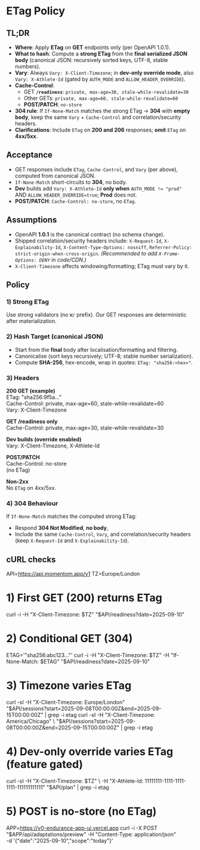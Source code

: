 # ETag Policy

## TL;DR
- **Where**: Apply **ETag** on **GET** endpoints only (per OpenAPI 1.0.1).
- **What to hash**: Compute a **strong ETag** from the **final serialized JSON body** (canonical JSON:
  recursively sorted keys, UTF-8, stable numbers).
- **Vary**: Always `Vary: X-Client-Timezone`; in **dev-only override mode**, also
  `Vary: X-Athlete-Id` (gated by `AUTH_MODE` and `ALLOW_HEADER_OVERRIDE`).
- **Cache-Control**:
  - GET **`/readiness`**: `private, max-age=30, stale-while-revalidate=30`
  - Other GETs: `private, max-age=60, stale-while-revalidate=60`
  - **POST/PATCH**: `no-store`
- **304 rule**: If `If-None-Match` matches the strong ETag → **304** with **empty body**, keep the same
  `Vary` + `Cache-Control` and correlation/security headers.
- **Clarifications**: Include `ETag` on **200 and 206** responses; **omit** `ETag` on **4xx/5xx**.

## Acceptance
- GET responses include `ETag`, `Cache-Control`, and `Vary` (per above), computed from canonical JSON.
- `If-None-Match` short-circuits to **304**, no body.
- **Dev** builds add `Vary: X-Athlete-Id` **only when** `AUTH_MODE != "prod"` AND `ALLOW_HEADER_OVERRIDE=true`;
  **Prod** does not.
- **POST/PATCH**: `Cache-Control: no-store`, no `ETag`.

## Assumptions
- OpenAPI **1.0.1** is the canonical contract (no schema change).
- Shipped correlation/security headers include: `X-Request-Id`, `X-Explainability-Id`,
  `X-Content-Type-Options: nosniff`, `Referrer-Policy: strict-origin-when-cross-origin`.
  _(Recommended to add `X-Frame-Options: DENY` in code/CDN.)_
- `X-Client-Timezone` affects windowing/formatting; ETag must vary by it.

## Policy

### 1) Strong ETag
Use strong validators (no `W/` prefix). Our GET responses are deterministic after materialization.

### 2) Hash Target (canonical JSON)
- Start from the **final** body after localisation/formatting and filtering.
- Canonicalise (sort keys recursively; UTF-8; stable number serialization).
- Compute **SHA-256**, hex-encode, wrap in quotes: `ETag: "sha256:<hex>"`.

### 3) Headers
**200 GET (example)**  
ETag: "sha256:9f5a…"  
Cache-Control: private, max-age=60, stale-while-revalidate=60  
Vary: X-Client-Timezone

**GET /readiness only**  
Cache-Control: private, max-age=30, stale-while-revalidate=30

**Dev builds (override enabled)**  
Vary: X-Client-Timezone, X-Athlete-Id

**POST/PATCH**  
Cache-Control: no-store  
(no ETag)

**Non-2xx**  
No `ETag` on 4xx/5xx.

### 4) 304 Behaviour
If `If-None-Match` matches the computed strong ETag:
- Respond **304 Not Modified**, **no body**,
- Include the same `Cache-Control`, `Vary`, and correlation/security headers
  (keep `X-Request-Id` and `X-Explainability-Id`).

## cURL checks
API=https://api.momentom.app/v1
TZ=Europe/London

# 1) First GET (200) returns ETag
curl -i -H "X-Client-Timezone: $TZ" "$API/readiness?date=2025-09-10"

# 2) Conditional GET (304)
ETAG='"sha256:abc123..."'
curl -i -H "X-Client-Timezone: $TZ" -H "If-None-Match: $ETAG" "$API/readiness?date=2025-09-10"

# 3) Timezone varies ETag
curl -sI -H "X-Client-Timezone: Europe/London" \
  "$API/sessions?start=2025-09-08T00:00:00Z&end=2025-09-15T00:00:00Z" | grep -i etag
curl -sI -H "X-Client-Timezone: America/Chicago" \
  "$API/sessions?start=2025-09-08T00:00:00Z&end=2025-09-15T00:00:00Z" | grep -i etag

# 4) Dev-only override varies ETag (feature gated)
curl -sI -H "X-Client-Timezone: $TZ" \
  -H "X-Athlete-Id: 11111111-1111-1111-1111-111111111111" "$API/plan" | grep -i etag

# 5) POST is no-store (no ETag)
APP=https://v0-endurance-app-ui.vercel.app
curl -i -X POST "$APP/api/adaptations/preview" -H "Content-Type: application/json" \
  -d '{"date":"2025-09-10","scope":"today"}'